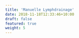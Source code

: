 ```yaml
---
title: 'Manuelle Lymphdrainage'
date: 2018-11-18T12:33:46+10:00
draft: false
featured: true
weight: 5
---
```

